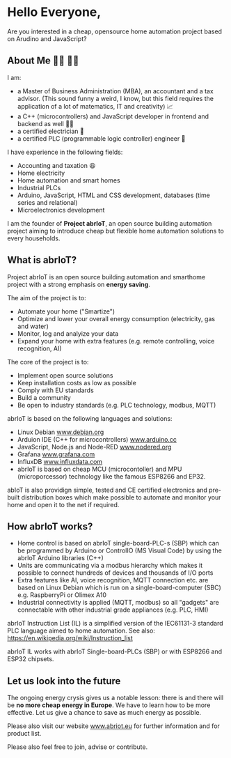 <h1>Hello Everyone,</h1>

Are you interested in a cheap, opensource home automation project based on Arudino and JavaScript?

<h2>About Me 👨‍🔧 👨‍💻</h2>

I am:
- a Master of Business Administration (MBA), an accountant and a tax advisor. (This sound funny a weird, I know, but this field requires the application of a lot of matematics, IT and creativity) 📈
- a C++ (microcontrollers) and JavaScript developer in frontend and backend as well 👨‍💻
- a certified electrician 🔌
- a certified PLC (programmable logic controller) engineer 🔧

I have experience in the following fields:
- Accounting and taxation 😆
- Home electricity
- Home automation and smart homes
- Industrial PLCs
- Arduino, JavaScript, HTML and CSS development, databases (time series and relational)
- Microelectronics development

I am the founder of <strong>Project abrIoT</strong>, an open source building automation project aiming to introduce cheap but flexible home automation solutions to every households.

<h2>What is abrIoT?</h2>

Project abrIoT is an open source building automation and smarthome project with a strong emphasis on <strong>energy saving</strong>.

The aim of the project is to:
- Automate your home ("Smartize")
- Optimize and lower your overall energy consumption (electricity, gas and water)
- Monitor, log and analyize your data
- Expand your home with extra features (e.g. remote controlling, voice recognition, AI)

The core of the project is to:
- Implement open source solutions
- Keep installation costs as low as possible
- Comply with EU standards
- Build a community
- Be open to industry standards (e.g. PLC technology, modbus, MQTT)

abrIoT is based on the following languages and solutions:
- Linux Debian www.debian.org
- Arduion IDE (C++ for microcontrollers) www.arduino.cc
- JavaScript, Node.js and Node-RED www.nodered.org
- Grafana www.grafana.com
- InfluxDB www.influxdata.com
- abrIoT is based on cheap MCU (microcontoller) and MPU (microporcessor) technology like the famous ESP8266 and EP32.

abIoT is also providign simple, tested and CE certified electronics and pre-built distribution boxes which make possible to automate and monitor your home and open it to the net if required.

<h2>How abrIoT works?</h2>

- Home control is based on abrIoT single-board-PLC-s (SBP) which can be programmed by Arduino or ControlIO (MS Visual Code) by using the abrIoT Arduino libraries (C++)
- Units are communicating via a modbus hierarchy which makes it possible to connect hundreds of devices and thousands of I/O ports
- Extra features like AI, voice recognition, MQTT connection etc. are based on Linux Debian which is run on a single-board-computer (SBC) e.g. RaspberryPi or Olimex A10
- Industrial connectivity is applied (MQTT, modbus) so all "gadgets" are connectable with other industrial grade appliances (e.g. PLC, HMI)

abrIoT Instruction List (IL)  is a simplified version of the IEC61131-3 standard PLC language aimed to home automation. See also: https://en.wikipedia.org/wiki/Instruction_list

abrIoT IL works with abrIoT Single-board-PLCs (SBP) or with ESP8266 and ESP32 chipsets.


<h2>Let us look into the future</h2>

The ongoing energy crysis gives us a notable lesson: there is and there will be <strong>no more cheap energy in Europe</strong>. We have to learn how to be more effective. Let us give a chance to save as much energy as possible.

Please also visit our website www.abriot.eu for further information and for product list.

Please also feel free to join, advise or contribute.
